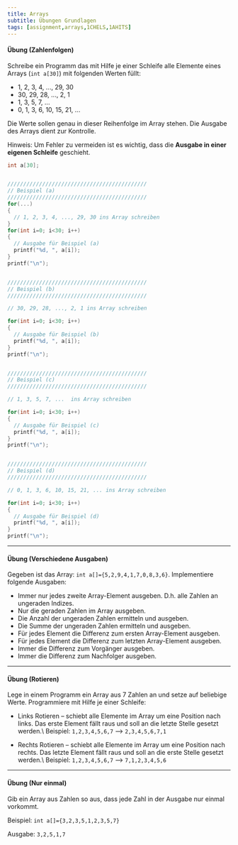 ```yaml
---
title: Arrays
subtitle: Übungen Grundlagen
tags: [assignment,arrays,1CHELS,1AHITS]
---
```


#### Übung (Zahlenfolgen)

Schreibe ein Programm das mit Hilfe je einer Schleife alle Elemente eines Arrays (`int a[30]`) mit folgenden Werten füllt:

- 1, 2, 3, 4, ..., 29, 30
- 30, 29, 28, ..., 2, 1
- 1, 3, 5, 7, ...
- 0, 1, 3, 6, 10, 15, 21, ...

Die Werte sollen genau in dieser Reihenfolge im Array stehen. Die Ausgabe des Arrays dient zur Kontrolle.


Hinweis: Um Fehler zu vermeiden ist es wichtig, dass die **Ausgabe in einer eigenen Schleife** geschieht.
```c
int a[30];


////////////////////////////////////////////
// Beispiel (a)
////////////////////////////////////////////
for(...)
{
  // 1, 2, 3, 4, ..., 29, 30 ins Array schreiben
}
for(int i=0; i<30; i++)
{
  // Ausgabe für Beispiel (a)
  printf("%d, ", a[i]);
}
printf("\n");


////////////////////////////////////////////
// Beispiel (b)
////////////////////////////////////////////

// 30, 29, 28, ..., 2, 1 ins Array schreiben

for(int i=0; i<30; i++)
{
  // Ausgabe für Beispiel (b)
  printf("%d, ", a[i]);
}
printf("\n");


////////////////////////////////////////////
// Beispiel (c)
////////////////////////////////////////////

// 1, 3, 5, 7, ...  ins Array schreiben

for(int i=0; i<30; i++)
{
  // Ausgabe für Beispiel (c)
  printf("%d, ", a[i]);
}
printf("\n");


////////////////////////////////////////////
// Beispiel (d)
////////////////////////////////////////////

// 0, 1, 3, 6, 10, 15, 21, ... ins Array schreiben

for(int i=0; i<30; i++)
{
  // Ausgabe für Beispiel (d)
  printf("%d, ", a[i]);
}
printf("\n");


```



---

#### Übung (Verschiedene Ausgaben)

Gegeben ist das Array: `int a[]={5,2,9,4,1,7,0,8,3,6}`.
 Implementiere folgende Ausgaben:

- Immer nur jedes zweite Array-Element ausgeben. D.h. alle Zahlen an ungeraden Indizes.
- Nur die geraden Zahlen im Array ausgeben.
- Die Anzahl der ungeraden Zahlen ermitteln und ausgeben.
- Die Summe der ungeraden Zahlen ermitteln und ausgeben.
- Für jedes Element die Differenz zum ersten Array-Element ausgeben.
- Für jedes Element die Differenz zum letzten Array-Element ausgeben.
- Immer die Differenz zum Vorgänger ausgeben.
- Immer die Differenz zum Nachfolger ausgeben.



---

#### Übung (Rotieren)

Lege in einem Programm ein Array aus 7 Zahlen an und setze auf beliebige Werte.
Programmiere mit Hilfe je einer Schleife:

- Links Rotieren – schiebt alle Elemente im Array um eine Position nach links. 
Das erste Element fällt raus und soll an die letzte Stelle gesetzt werden.\\
Beispiel: `1,2,3,4,5,6,7` ⟶ `2,3,4,5,6,7,1` 

- Rechts Rotieren – schiebt alle Elemente im Array um eine Position nach rechts. 
Das letzte Element fällt raus und soll an die erste Stelle gesetzt werden.\\
Beispiel: `1,2,3,4,5,6,7` ⟶ `7,1,2,3,4,5,6`

---
#### Übung (Nur einmal)

Gib ein Array aus Zahlen so aus, dass jede Zahl in der Ausgabe nur einmal vorkommt.

Beispiel: `int a[]={3,2,3,5,1,2,3,5,7}`

Ausgabe: `3,2,5,1,7`

